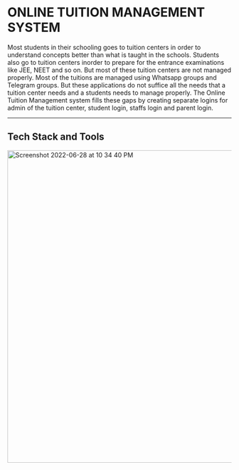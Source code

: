 # ONLINE TUITION MANAGEMENT SYSTEM

  Most students in their schooling goes to tuition centers in order to
  understand concepts better than what is taught in the schools. Students also
  go to tuition centers inorder to prepare for the entrance examinations like
  JEE, NEET and so on. But most of these tuition centers are not managed
  properly. Most of the tuitions are managed using Whatsapp groups and
  Telegram groups. But these applications do not suffice all the needs that a
  tuition center needs and a students needs to manage properly. The Online
  Tuition Management system fills these gaps by creating separate logins for
  admin of the tuition center, student login, staffs login and parent login.
<hr>

## Tech Stack and Tools
<img width="702" alt="Screenshot 2022-06-28 at 10 34 40 PM" src="https://user-images.githubusercontent.com/73633472/176241366-54962886-c90c-4547-b3dd-6654d9961666.png">


